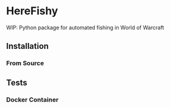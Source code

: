 # HereFishy
WIP: Python package for automated fishing in World of Warcraft

## Installation

### From Source

## Tests

### Docker Container
